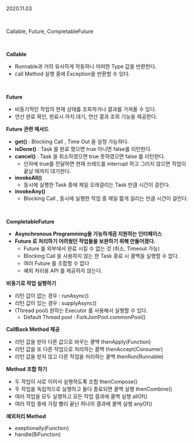 2020.11.03

<br/>

Callable, Future, CompletableFuture

<br/>

**Callable** 

- Runnable과 거의 유사하게 작동하나 어떠한 Type 값을 반환한다.
- call Method 실행 중에 Exception을 반환할 수 있다.

<br/>

**Future**

- 비동기적인 작업의 현재 상태를 조회하거나 결과를 가져올 수 있다.
- 연산 완료 확인, 완료시 까지 대기, 연산 결과 조회 기능을 제공한다.

**Future 관련 메서드**

- **get()** : Blocking Call , Time Out 을 설정 가능하다.
- **isDone()** : Task 를 완료 했으면 true 아니면 false를 리턴한다.
- **cancel()** : Task 을 취소하였으면 true 못하였으면 false 를 리턴한다.
    - 인자에 true를 전달하면 현재 쓰레드를 interrupt 하고 그러지 않으면 작업이 끝날 때까지 대기한다.
- **invokeAll()**
    - 동시에 실행한 Task 중에 제일 오래걸리는 Task 만큼 시간이 걸린다.
- **invokeAny()**
    - Blocking Call , 동시에 실행한 작업 중 제일 짧게 걸리는 만큼 시간이 걸린다.

<br/>

**CompletableFuture**

- **Asynchronous Programming을 가능하게끔 지원하는 인터페이스**
- **Future 로 처리하기 어려웠던 작업들을 보완하기 위해 만들어졌다.**
    - Future 를 외부에서 완료 시킬 수 없는 것 (취소, Timeout 가능)
    - Blocking Call 을 사용하지 않는 한 Task 종료 시 콜백을 실행할 수 없다.
    - 여러 Future 를 조합할 수 없다
    - 예외 처리용 API 를 제공하지 않는다.

**비동기로 작업 실행하기**

- 리턴 값이 없는 경우 : runAsync()
- 리턴 값이 있는 경우 : supplyAsync()
- (Thread pool) 원하는 Executor 를 사용해서 실행할 수 있다.
    - Default Thread pool : ForkJoinPool.commonPool()

**CallBack Method 제공**

- 리턴 값을 받아 다른 값으로 바꾸는 콜백 thenApply(Function)
- 리턴 값을 또 다른 작업으로 처리하는 콜백 thenAccept(Consumer)
- 리턴 값을 받지 않고 다른 작업을 처리하는 콜백 thenRun(Runnable)

**Method 조합 하기**

- 두 작업이 서로 이어서 실행하도록 조합 thenCompose()
- 두 작업을 독립적으로 실행하고 둘다 종료되면 콜백 실행 thenCombine()
- 여러 작업을 모두 실행하고 모든 작업 결과에 콜백 실행 allOf()
- 여러 작업 중에 가장 빨리 끝난 하나의 결과에 콜백 실행 anyOf()

**예외처리 Method**

- exeptionally(Function)
- handle(BiFunction)